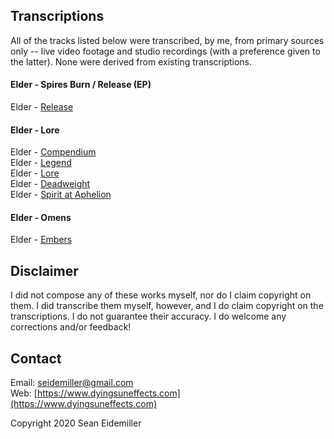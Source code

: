 ## Transcriptions

All of the tracks listed below were transcribed, by me, from primary sources only -- live video footage and studio recordings (with a preference given to the latter). None were derived from existing transcriptions.

#### Elder - Spires Burn / Release (EP)

Elder - [Release](https://github.com/doomsean/tabs/blob/master/Elder/Spires/02%20Release.txt)

#### Elder - Lore

Elder - [Compendium](https://github.com/doomsean/tabs/blob/master/Elder/Lore/01%20Compendium.txt)  
Elder - [Legend](https://github.com/doomsean/tabs/blob/master/Elder/Lore/02%20Legend.txt)  
Elder - [Lore](https://github.com/doomsean/tabs/blob/master/Elder/Lore/03%20Lore.txt)  
Elder - [Deadweight](https://github.com/doomsean/tabs/blob/master/Elder/Lore/04%20Deadweight.txt)  
Elder - [Spirit at Aphelion](https://github.com/doomsean/tabs/blob/master/Elder/Lore/05%20Spirit%20at%20Aphelion.txt)

#### Elder - Omens

Elder - [Embers](https://github.com/doomsean/tabs/blob/master/Elder/Omens/04%20Embers.txt)

## Disclaimer

I did not compose any of these works myself, nor do I claim copyright on them. I did transcribe them myself, however, and I do claim copyright on the transcriptions. I do not guarantee their accuracy. I do welcome any corrections and/or feedback!

## Contact

Email: [seidemiller@gmail.com](mailto:seidemiller@gmail.com)  
Web: [https://www.dyingsuneffects.com](https://www.dyingsuneffects.com)

Copyright 2020 Sean Eidemiller
